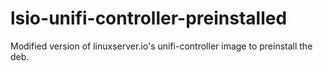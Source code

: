 # lsio-unifi-controller-preinstalled
Modified version of linuxserver.io's unifi-controller image to preinstall the deb.
